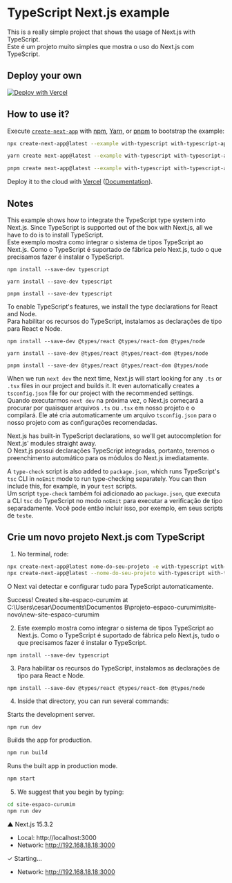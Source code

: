 # TypeScript Next.js example

This is a really simple project that shows the usage of Next.js with TypeScript.  
Este é um projeto muito simples que mostra o uso do Next.js com TypeScript.

## Deploy your own

[![Deploy with Vercel](https://vercel.com/button)](https://vercel.com/new/clone?repository-url=https://github.com/vercel/next.js/tree/canary/examples/with-typescript&project-name=with-typescript&repository-name=with-typescript)

## How to use it?

Execute [`create-next-app`](https://github.com/vercel/next.js/tree/canary/packages/create-next-app) with [npm](https://docs.npmjs.com/cli/init), [Yarn](https://yarnpkg.com/lang/en/docs/cli/create/), or [pnpm](https://pnpm.io) to bootstrap the example:

```bash
npx create-next-app@latest --example with-typescript with-typescript-app
```

```bash
yarn create next-app@latest --example with-typescript with-typescript-app
```

```bash
pnpm create next-app@latest --example with-typescript with-typescript-app
```

Deploy it to the cloud with [Vercel](https://vercel.com/new?utm_source=github&utm_medium=readme&utm_campaign=next-example) ([Documentation](https://nextjs.org/docs/deployment)).

## Notes

This example shows how to integrate the TypeScript type system into Next.js. Since TypeScript is supported out of the box with Next.js, all we have to do is to install TypeScript.  
Este exemplo mostra como integrar o sistema de tipos TypeScript ao Next.js. Como o TypeScript é suportado de fábrica pelo Next.js, tudo o que precisamos fazer é instalar o TypeScript.

```shell
npm install --save-dev typescript
```

```shell
yarn install --save-dev typescript
```

```shell
pnpm install --save-dev typescript
```

To enable TypeScript's features, we install the type declarations for React and Node.  
Para habilitar os recursos do TypeScript, instalamos as declarações de tipo para React e Node.

```shell
npm install --save-dev @types/react @types/react-dom @types/node
```

```shell
yarn install --save-dev @types/react @types/react-dom @types/node
```

```shell
pnpm install --save-dev @types/react @types/react-dom @types/node
```

When we run `next dev` the next time, Next.js will start looking for any `.ts` or `.tsx` files in our project and builds it. It even automatically creates a `tsconfig.json` file for our project with the recommended settings.  
Quando executarmos `next dev` na próxima vez, o Next.js começará a procurar por quaisquer arquivos `.ts` ou `.tsx` em nosso projeto e o compilará. Ele até cria automaticamente um arquivo `tsconfig.json` para o nosso projeto com as configurações recomendadas.

Next.js has built-in TypeScript declarations, so we'll get autocompletion for Next.js' modules straight away.  
O Next.js possui declarações TypeScript integradas, portanto, teremos o preenchimento automático para os módulos do Next.js imediatamente.

A `type-check` script is also added to `package.json`, which runs TypeScript's `tsc` CLI in `noEmit` mode to run type-checking separately. You can then include this, for example, in your `test` scripts.  
Um script `type-check` também foi adicionado ao `package.json`, que executa a CLI `tsc` do TypeScript no modo `noEmit` para executar a verificação de tipo separadamente. Você pode então incluir isso, por exemplo, em seus scripts de `teste`.


## Crie um novo projeto Next.js com TypeScript

1.  No terminal, rode:

```bash
npx create-next-app@latest nome-do-seu-projeto -e with-typescript with-typescript-app
npx create-next-app@latest --nome-do-seu-projeto with-typescript with-typescript-app
```
O Next vai detectar e configurar tudo para TypeScript automaticamente.

Success! Created site-espaco-curumim at C:\Users\cesar\Documents\Documentos B\projeto-espaco-curumim\site-novo\new-site-espaco-curumim

2.  Este exemplo mostra como integrar o sistema de tipos TypeScript ao Next.js. Como o TypeScript é suportado de fábrica pelo Next.js, tudo o que precisamos fazer é instalar o TypeScript.

```shell
npm install --save-dev typescript
```
3.  Para habilitar os recursos do TypeScript, instalamos as declarações de tipo para React e Node.

```shell
npm install --save-dev @types/react @types/react-dom @types/node
```
4.  Inside that directory, you can run several commands:

Starts the development server.
```bash
npm run dev
```
Builds the app for production.
```bash
npm run build
```
Runs the built app in production mode.
```bash
npm start
```
5.  We suggest that you begin by typing:
```bash
cd site-espaco-curumim
npm run dev
```

   ▲ Next.js 15.3.2
   - Local:        http://localhost:3000
   - Network:      http://192.168.18.18:3000

 ✓ Starting...
   - Network:      http://192.168.18.18:3000